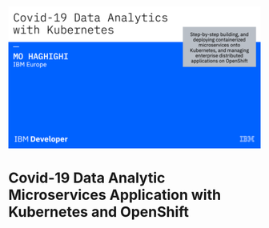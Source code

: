 ![alt text](docs/images/Labs/intro.png)

# Covid-19 Data Analytic Microservices Application with Kubernetes and OpenShift

